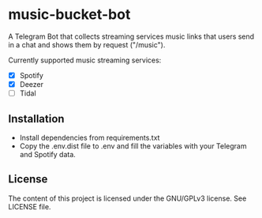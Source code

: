 # music-bucket-bot

A Telegram Bot that collects streaming services music links that users send in a chat and shows them by request ("/music").

Currently supported music streaming services:
- [x] Spotify
- [x] Deezer
- [ ] Tidal

## Installation
- Install dependencies from requirements.txt
- Copy the .env.dist file to .env and fill the variables with your Telegram and Spotify data.

## License
The content of this project is licensed under the GNU/GPLv3 license. See LICENSE file.
